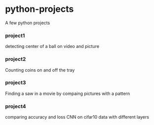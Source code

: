 # python-projects
A few python projects 

### project1 
detecting center of a ball on video and picture

### project2
Counting coins on and off the tray

### project3
Finding a saw in a movie by compaing pictures with a pattern

### project4
comparing accuracy and loss CNN on cifar10 data with different layers
